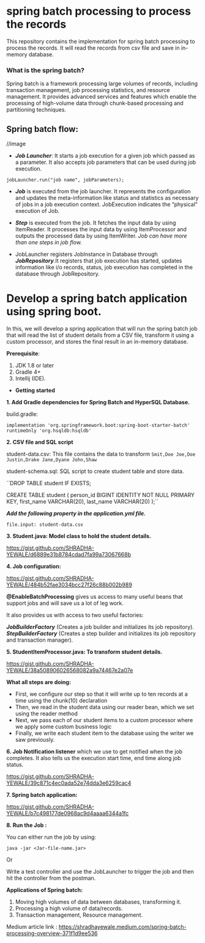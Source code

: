 # spring batch processing to process the records
This repository contains the implementation for spring batch processing to process the records. It will read the records from csv file and save in in-memory database.

### What is the spring batch?
Spring batch is a framework processing large volumes of records, including transaction management, job processing statistics, and resource management. It provides advanced services and features which enable the processing of high-volume data through chunk-based processing and partitioning techniques.

## Spring batch flow:
//image

* <b><i>Job Launcher</i></b>: It starts a job execution for a given job which passed as a parameter. It also accepts job parameters that can be used during job execution.

``jobLauncher.run("job name", jobParameters);``

* <b><i>Job</i></b> is executed from the job launcher. It represents the configuration and updates the meta-information like status and statistics as necessary of jobs in a job execution context. JobExecution indicates the “physical” execution of Job.

* <b><i>Step</i></b> is executed from the job. It fetches the input data by using ItemReader. It processes the input data by using ItemProcessor and outputs the processed data by using ItemWriter.
_Job can have more than one steps in job flow._

* JobLauncher registers JobInstance in Database through <b><i>JobRepository</i></b>.It registers that job execution has started, updates information like i/o records, status, job execution has completed in the database through JobRepository.

# Develop a spring batch application using spring boot.
In this, we will develop a spring application that will run the spring batch job that will read the list of student details from a CSV file, transform it using a custom processor, and stores the final result in an in-memory database.

<b>Prerequisite</b>:
1. JDK 1.8 or later
2. Gradle 4+
3. Intellij (IDE).

* **Getting started**

**1. Add Gradle dependencies for Spring Batch and HyperSQL Database.**

build.gradle:

``implementation 'org.springframework.boot:spring-boot-starter-batch'
runtimeOnly 'org.hsqldb:hsqldb'``

**2. CSV file and SQL script**

student-data.csv: This file contains the data to transform
``Smit,Doe
Joe,Doe
Justin,Drake
Jane,Dyane
John,Shaw``

student-schema.sql: SQL script to create student table and store data.

``DROP TABLE student IF EXISTS;

CREATE TABLE student  (
  person_id BIGINT IDENTITY NOT NULL PRIMARY KEY,
  first_name VARCHAR(20),
  last_name VARCHAR(20)
);``

***Add the following property in the application.yml file.***

``file.input: student-data.csv``

**3. Student.java: Model class to hold the student details.**

https://gist.github.com/SHRADHA-YEWALE/d6889e31b8784cdad7fa99a73067668b

**4. Job configuration:**

https://gist.github.com/SHRADHA-YEWALE/484b52fae3034bcc27f26c88b002b989

**@EnableBatchProcessing** gives us access to many useful beans that support jobs and will save us a lot of leg work.

It also provides us with access to two useful factories:

***JobBuilderFactory*** (Creates a job builder and initializes its job repository). 
***StepBuilderFactory*** (Creates a step builder and initializes its job repository and transaction manager).

**5. StudentItemProcessor.java: To transform student details.**

https://gist.github.com/SHRADHA-YEWALE/38a508906026568082a9a74467e2a07e 

**What all steps are doing:**

* First, we configure our step so that it will write up to ten records at a time using the chunk(10) declaration
* Then, we read in the student data using our reader bean, which we set using the reader method
* Next, we pass each of our student items to a custom processor where we apply some custom business logic
* Finally, we write each student item to the database using the writer we saw previously.

**6. Job Notification listener** which we use to get notified when the job completes. It also tells us the execution start time, end time along job status.

https://gist.github.com/SHRADHA-YEWALE/39c871c4ec0ada52e74dda3e6259cac4

**7. Spring batch application:**

https://gist.github.com/SHRADHA-YEWALE/b7c498177de0968ac9d4aaaa6344a1fc

**8. Run the Job :**

You can either run the job by using:

``java -jar <Jar-file-name.jar>``

Or

Write a test controller and use the JobLauncher to trigger the job and then hit the controller from the postman.
<br/>

**Applications of Spring batch:**
1. Moving high volumes of data between databases, transforming it.
2. Processing a high volume of data/records.
3. Transaction management, Resource management.

Medium article link : https://shradhayewale.medium.com/spring-batch-processing-overview-371f1d9ee536 




